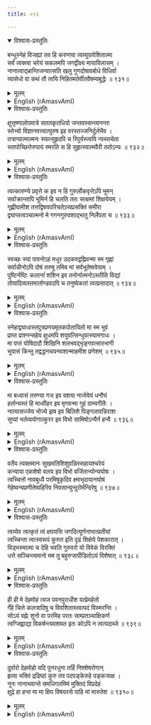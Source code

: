 ```yaml
---
title: ०९३

---
```

<div class="audioEmbed"  caption="सीतालक्ष्मी-वाचनम्" src="https://archive.org/download/nArAyaNIyam-shlokawise-audio/093/093_01.mp3"></div>
<details open><summary>विश्वास-प्रस्तुतिः</summary>

बन्धुस्नेहं विजह्यां तव हि करुणया त्वय्युपावेशितात्मा  
सर्वं त्वक्त्वा चरेयं सकलमपि जगद्वीक्ष्य मायाविलासम् ।  
नानात्वाद्भ्रान्तिजन्यात्सति खलु गुणदोषावबोधे विधिर्वा  
व्यासेधो वा कथं तौ त्वयि निहितमतेर्वीतवैषम्यबुद्धेः ॥ ९३१॥
</details>
<details><summary>मूलम्</summary>

बन्धुस्नेहं विजह्यां तव हि करुणया त्वय्युपावेशितात्मा  
सर्वं त्वक्त्वा चरेयं सकलमपि जगद्वीक्ष्य मायाविलासम् ।  
नानात्वाद्भ्रान्तिजन्यात्सति खलु गुणदोषावबोधे विधिर्वा  
व्यासेधो वा कथं तौ त्वयि निहितमतेर्वीतवैषम्यबुद्धेः ॥ ९३१॥
</details>





<details ><summary>English (rAmasvAmI)</summary>

Concentrating my mind upon Thee through Thy grace alone, and realising that this universe and everything therein are but projections or manifestations of Thy Maya (delusive power), I shall be able to renounce all attachments and freely wander about without a care. Scriptural do's and don'ts apply only to those in whose mind discrimination or the concept of duality between good and evil prevails, but not to one whose mind is engrossed in Thee and thereby transcends such notions.


</details>

<div class="audioEmbed"  caption="सीतालक्ष्मी-वाचनम्" src="https://archive.org/download/nArAyaNIyam-shlokawise-audio/093/093_02.mp3"></div>
<details open><summary>विश्वास-प्रस्तुतिः</summary>

क्षुत्तृष्णालोपमात्रे सततकृतधियो जन्तवस्सन्त्यनन्ता  
स्तेभ्यो विज्ञानवत्त्वात्पुरुष इह वरस्तज्जनिर्दुर्लभैव ।  
तत्राप्यात्मात्मनः स्यात्सुहृदपि च रिपुर्यस्त्वयि न्यस्तचेता  
स्तापोच्छित्तेरुपायं स्मरति स हि सुहृत्स्वात्मवैरी ततोऽन्यः ॥ ९३२॥
</details>
<details><summary>मूलम्</summary>

क्षुत्तृष्णालोपमात्रे सततकृतधियो जन्तवस्सन्त्यनन्ता  
स्तेभ्यो विज्ञानवत्त्वात्पुरुष इह वरस्तज्जनिर्दुर्लभैव ।  
तत्राप्यात्मात्मनः स्यात्सुहृदपि च रिपुर्यस्त्वयि न्यस्तचेता  
स्तापोच्छित्तेरुपायं स्मरति स हि सुहृत्स्वात्मवैरी ततोऽन्यः ॥ ९३२॥
</details>





<details ><summary>English (rAmasvAmI)</summary>

The faculty of discrimination makes the human being superior to all other creatures, which are intent only on satisfying their animal needs such as hunger, thirst, etc. Hence, a human birth is indeed rare and difficult to get. However, a human being is at once, his own friend and enemy too. One who, with his mind absorbed in Thee strives for spiritual emancipation, is his own friend; anyone else is his own enemy.


</details>

<div class="audioEmbed"  caption="सीतालक्ष्मी-वाचनम्" src="https://archive.org/download/nArAyaNIyam-shlokawise-audio/093/093_03.mp3"></div>
<details open><summary>विश्वास-प्रस्तुतिः</summary>

त्वत्कारुण्ये प्रवृत्ते क इव न हि गुरुर्लोकवृत्तेऽपि भूमन्  
सर्वाक्रान्तापि भूमिर्न हि चलति ततः सत्क्षमां शिक्षयेयम् ।  
गृह्णीयामीश तत्तद्विषयपरिचतेऽप्यप्रसक्तिं समीरा  
द्व्याप्तत्वञ्चात्मनो मे गगनगुरुवशाद्भातु निर्लेपता च ॥ ९३३॥
</details>
<details><summary>मूलम्</summary>

त्वत्कारुण्ये प्रवृत्ते क इव न हि गुरुर्लोकवृत्तेऽपि भूमन्  
सर्वाक्रान्तापि भूमिर्न हि चलति ततः सत्क्षमां शिक्षयेयम् ।  
गृह्णीयामीश तत्तद्विषयपरिचतेऽप्यप्रसक्तिं समीरा  
द्व्याप्तत्वञ्चात्मनो मे गगनगुरुवशाद्भातु निर्लेपता च ॥ ९३३॥
</details>





<details ><summary>English (rAmasvAmI)</summary>

O Supreme Lord ! When Thy grace illumines the functioning of this world, where is the dearth of preceptors from whom one can learn several valuable lessons and imbibe many noble qualities. Thus, we learn the quality of forbearance from mother Earth, which remains unaffected by all abuses to which it is subjected; the virtue of non-attachment from the Wind, which stays unaffected by the myriad objects it comes into contact with; and the fact of all-pervasiveness of the self or soul, and its freedom from taint, from Space which is all pervasive and taintless.


</details>

<div class="audioEmbed"  caption="सीतालक्ष्मी-वाचनम्" src="https://archive.org/download/nArAyaNIyam-shlokawise-audio/093/093_04.mp3"></div>
<details open><summary>विश्वास-प्रस्तुतिः</summary>

स्वच्छः स्यां पावनोऽहं मधुर उदकवद्वह्निवन्मा स्म गृह्णां  
सर्वान्नीनोऽपि दोषं तरुषु तमिव मां सर्वभूतेष्ववेयाम् ।  
पुष्टिर्नष्टिः कलानांं शशिन इव तनोर्नात्मनोऽस्तीति विद्यां  
तोयादिव्यस्तमार्ताण्डवदपि च तनुष्वेकतां त्वत्प्रसादात् ॥ ९३४॥
</details>
<details><summary>मूलम्</summary>

स्वच्छः स्यां पावनोऽहं मधुर उदकवद्वह्निवन्मा स्म गृह्णां  
सर्वान्नीनोऽपि दोषं तरुषु तमिव मां सर्वभूतेष्ववेयाम् ।  
पुष्टिर्नष्टिः कलानांं शशिन इव तनोर्नात्मनोऽस्तीति विद्यां  
तोयादिव्यस्तमार्ताण्डवदपि च तनुष्वेकतां त्वत्प्रसादात् ॥ ९३४॥
</details>





<details ><summary>English (rAmasvAmI)</summary>

From Water, one imbibes the importance of being sweet and pure (in oneself) and purifying (others); from Fire, the capacity of remaining unaffected by all that one consumes, and also realisation that the self exists in all beings, including oneself, even as the fire exists (incipiently) in all forms of timber. From the Moon, which itself remains unchanged despite the waxing and waning of its phases, one learns that growth and decay affect only the body, not the soul. Further, through Thy grace, one learns that the self or soul, which, though apparently different in different bodies, is, in truth, one, from the Sun, which is ever one, even while appearing to be different in reflections in different media like water, mirrors, etc.


</details>

<div class="audioEmbed"  caption="सीतालक्ष्मी-वाचनम्" src="https://archive.org/download/nArAyaNIyam-shlokawise-audio/093/093_05.mp3"></div>
<details open><summary>विश्वास-प्रस्तुतिः</summary>

स्नेहाद्व्याधास्तपुत्रप्रणयमृतकपोतायितो मा स्म भूवं  
प्राप्त प्राश्नन्सहेय क्षुधमपि शयुवत्सिन्धुवत्स्यामगाधः ।  
मा पप्तं योषिदादौ शिखिनि शलभवद्भृङ्गवत्सारभागी  
भूयासं किन्तु तद्वद्धनचयनवशान्माहमीश प्रणेशम् ॥ ९३५॥
</details>
<details><summary>मूलम्</summary>

स्नेहाद्व्याधास्तपुत्रप्रणयमृतकपोतायितो मा स्म भूवं  
प्राप्त प्राश्नन्सहेय क्षुधमपि शयुवत्सिन्धुवत्स्यामगाधः ।  
मा पप्तं योषिदादौ शिखिनि शलभवद्भृङ्गवत्सारभागी  
भूयासं किन्तु तद्वद्धनचयनवशान्माहमीश प्रणेशम् ॥ ९३५॥
</details>





<details ><summary>English (rAmasvAmI)</summary>

From the Dove, which perishes while trying to save its loved ones from the hunter, may I learn the lesson of not courting destruction through excessive affection. Like the Python, which eats only what, by chance, comes its way, let me strive to be content with what I get and starve otherwise. The Ocean, deep and serene, teaches me to be calm and unfathomable. May I learn to resist the blandishments of the fair sex, etc. from the Moth, which, being attracted by the fire, falls into it and perishes. From the Bee, which has the capacity of sucking the honey only, may I learn to partake of the essence of things without courting disaster by accumulating wealth.


</details>

<div class="audioEmbed"  caption="सीतालक्ष्मी-वाचनम्" src="https://archive.org/download/nArAyaNIyam-shlokawise-audio/093/093_06.mp3"></div>
<details open><summary>विश्वास-प्रस्तुतिः</summary>

मा बध्यासं तरुण्या गज इव वशया नार्जयेयं धनौघं  
हर्तान्यस्तं हि माध्वीहर इव मृगवन्मा गुहं ग्राम्यगीतैः ।  
नात्यासज्जेय भोज्ये झष इव बिलिशे पिङ्गलावन्निराशः  
सुप्यां भर्तव्ययोगात्कुरर इव विभो सामिषोऽन्यैर्न हन्यै ॥ ९३६॥
</details>
<details><summary>मूलम्</summary>

मा बध्यासं तरुण्या गज इव वशया नार्जयेयं धनौघं  
हर्तान्यस्तं हि माध्वीहर इव मृगवन्मा गुहं ग्राम्यगीतैः ।  
नात्यासज्जेय भोज्ये झष इव बिलिशे पिङ्गलावन्निराशः  
सुप्यां भर्तव्ययोगात्कुरर इव विभो सामिषोऽन्यैर्न हन्यै ॥ ९३६॥
</details>





<details ><summary>English (rAmasvAmI)</summary>

O Lord ! May I not be captivated by attractive women, unlike the male elephant that gets caught with the help of cow elephants. May I not hoard wealth, which is likely to be snatched by others, even as honey stored by the Honey-bee is, by the honey-gatherers.  May I avoid being enticed by sweet words, unlike the deer which is charmed by vulgar music. Unlike the fish that falls to the bait, let me eschew craving for food. Like the courtesan Pingala, may I enjoy sound, undisturbed sleep free from desire or care. May Thou save me from assault due to possession of valuables, in the manner of the Kurara Bird, being attacked by other birds in order to snatch the meat from its mouth.


</details>

<div class="audioEmbed"  caption="सीतालक्ष्मी-वाचनम्" src="https://archive.org/download/nArAyaNIyam-shlokawise-audio/093/093_07.mp3"></div>
<details open><summary>विश्वास-प्रस्तुतिः</summary>

वर्तेय त्यक्तमानः सुखमतिशिशुवन्निस्सहायश्चरेयं  
कन्याया एकशेषो वलय इव विभो वर्जितान्योन्यघोषः ।  
त्वच्चित्तो नावबुध्यै परमिषुकृदिव क्ष्माभृदायानघोषं  
गेहेष्वन्यप्रणीतेष्वहिरिव निवसान्युन्दुरोर्मन्दिरेषु ॥ ९३७॥
</details>
<details><summary>मूलम्</summary>

वर्तेय त्यक्तमानः सुखमतिशिशुवन्निस्सहायश्चरेयं  
कन्याया एकशेषो वलय इव विभो वर्जितान्योन्यघोषः ।  
त्वच्चित्तो नावबुध्यै परमिषुकृदिव क्ष्माभृदायानघोषं  
गेहेष्वन्यप्रणीतेष्वहिरिव निवसान्युन्दुरोर्मन्दिरेषु ॥ ९३७॥
</details>





<details ><summary>English (rAmasvAmI)</summary>

May I, like the infant, live in happiness, unalloyed by pride. May I roam about in solitude, free from the noise and bustle of company, just as the solitary bangle on the maiden's wrist. With my mind engrossed in Thee, let me be oblivious to the external world even as a blacksmith engaged in making arrows is (oblivious) of the royal procession passing by. Like the snake, which makes its abode in rat-holes, may I live in houses built by others.


</details>

<div class="audioEmbed"  caption="सीतालक्ष्मी-वाचनम्" src="https://archive.org/download/nArAyaNIyam-shlokawise-audio/093/093_08.mp3"></div>
<details open><summary>विश्वास-प्रस्तुतिः</summary>

त्वय्येव त्वत्कृतं त्वं क्षपयसि जगदित्यूर्णनाभात्प्रतीयां  
त्वच्चिन्ता त्वत्स्वरूपं कुरुत इति दृढं शिक्षेये पेशकारात् ।  
विड्भस्मात्मा च देहि भवति गुरुवरो यो विवेकं विरक्तिं  
धत्ते सञ्चिन्त्यमानो मम तु बहुरुजापीडितोऽयं विशेषात् ॥ ९३८॥
</details>
<details><summary>मूलम्</summary>

त्वय्येव त्वत्कृतं त्वं क्षपयसि जगदित्यूर्णनाभात्प्रतीयां  
त्वच्चिन्ता त्वत्स्वरूपं कुरुत इति दृढं शिक्षेये पेशकारात् ।  
विड्भस्मात्मा च देहि भवति गुरुवरो यो विवेकं विरक्तिं  
धत्ते सञ्चिन्त्यमानो मम तु बहुरुजापीडितोऽयं विशेषात् ॥ ९३८॥
</details>





<details ><summary>English (rAmasvAmI)</summary>

From the spider, which, after spinning its web out of threads emanating from its body, later draws the thread into itself, may I realise that Thou dost, at the time of Pralaya (cosmic deluge), absorb into Thyself, the universe created out of Thee. From the beetle, I learn that constant meditation upon Thee begets Thy form. Above all, this human body which is full of filth and which gets reduced to ashes (after death) becomes the best of preceptors, inasmuch as, on serious reflection, it brings about discrimination between the self and non-self, and renunciation, especially of this body of mine, afflicted as it is by multifarious illnesses.{Note: As many as 24 preceptors and the lessons learnt from each one of them - some of these to be emulated, and some to be eschewed or avoided - all drawn from the world about us, have been enumerated in verses 3 to 8.)


</details>

<div class="audioEmbed"  caption="सीतालक्ष्मी-वाचनम्" src="https://archive.org/download/nArAyaNIyam-shlokawise-audio/093/093_09.mp3"></div>
<details open><summary>विश्वास-प्रस्तुतिः</summary>

ही ही मे देहमोहं त्यज पवनपुराधीश यत्प्रेमहेतो  
र्गेहे चित्ते कलत्रादिषु च विवशितास्त्वत्पदं विस्मरन्ति ।  
सोऽयं वह्नेः शुनो वा परमिह परतः साम्प्रतञ्चाक्षिकर्ण  
त्वग्जिह्वाद्या विकर्षन्त्यवशमत इतः कोऽपि न त्वत्पदाब्जे ॥ ९३९॥
</details>
<details><summary>मूलम्</summary>

ही ही मे देहमोहं त्यज पवनपुराधीश यत्प्रेमहेतो  
र्गेहे चित्ते कलत्रादिषु च विवशितास्त्वत्पदं विस्मरन्ति ।  
सोऽयं वह्नेः शुनो वा परमिह परतः साम्प्रतञ्चाक्षिकर्ण  
त्वग्जिह्वाद्या विकर्षन्त्यवशमत इतः कोऽपि न त्वत्पदाब्जे ॥ ९३९॥
</details>





<details ><summary>English (rAmasvAmI)</summary>

O Lord of Guruvayur ! May Thou rid me of infatuation for this body of mine, due to love of which, folks develop bonds of various kinds to one's relations, material possessions, etc. and forget Thy Lotus-Feet. This body becomes food to fire, dogs, etc. after death, while, when alive, the sense organs (eyes, ears, skin and tongue) drag the human being hither and thither, back and forth, towards their objects, with none to turn him towards Thee.


</details>

<div class="audioEmbed"  caption="सीतालक्ष्मी-वाचनम्" src="https://archive.org/download/nArAyaNIyam-shlokawise-audio/093/093_10.mp3"></div>
<details open><summary>विश्वास-प्रस्तुतिः</summary>

दुर्वारो देहमोहो यदि पुनरधुना तर्हि निश्शेषरोगान्  
हृत्वा भक्तिं द्रढिष्ठां कुरु तव पदपङ्केरुहे पङ्कजाक्ष ।  
नूनः नानाभवान्ते समधिगतमिमं मुक्तिदं विप्रदेहं  
क्षुद्रे हा हन्त मा मा क्षिप विषयरसे पाहि मां मारुतेश ॥ ९३१०॥
</details>
<details><summary>मूलम्</summary>

दुर्वारो देहमोहो यदि पुनरधुना तर्हि निश्शेषरोगान्  
हृत्वा भक्तिं द्रढिष्ठां कुरु तव पदपङ्केरुहे पङ्कजाक्ष ।  
नूनः नानाभवान्ते समधिगतमिमं मुक्तिदं विप्रदेहं  
क्षुद्रे हा हन्त मा मा क्षिप विषयरसे पाहि मां मारुतेश ॥ ९३१०॥
</details>

<details ><summary>English (rAmasvAmI)</summary>

O Lotus-eyed Lord ! In case it is not possible to remove my infatuation with this body immediately, may Thou dispel all my afflictions and engender in me intense devotion to Thee. May Thou not consign this body to trivial worldly pleasures. Indeed, birth as a Brahmana has been attained by me after many lives, and this body, if properly used, can be the vehicle for attainment of liberation. O Lord ! May Thou save and protect me.


</details>

